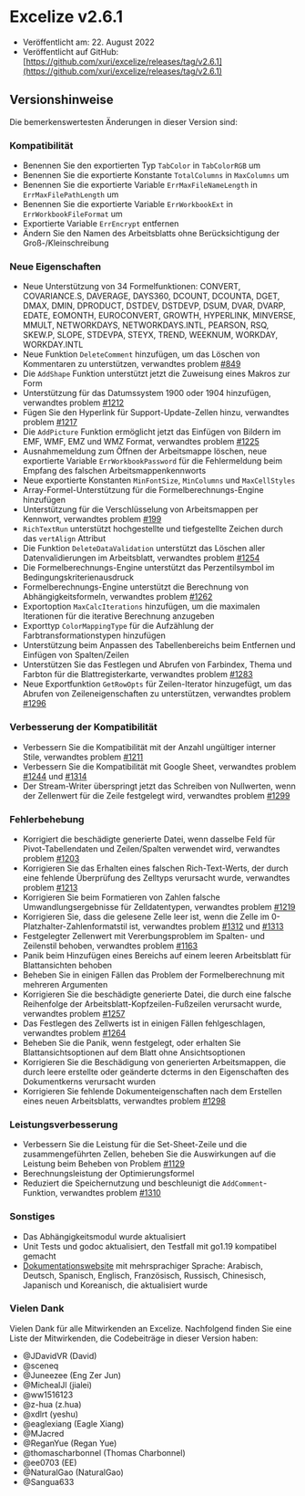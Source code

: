 # Excelize v2.6.1

* Veröffentlicht am: 22. August 2022
* Veröffentlicht auf GitHub: [https://github.com/xuri/excelize/releases/tag/v2.6.1](https://github.com/xuri/excelize/releases/tag/v2.6.1)

## Versionshinweise

Die bemerkenswertesten Änderungen in dieser Version sind:

### Kompatibilität

* Benennen Sie den exportierten Typ `TabColor` in `TabColorRGB` um
* Benennen Sie die exportierte Konstante `TotalColumns` in `MaxColumns` um
* Benennen Sie die exportierte Variable `ErrMaxFileNameLength` in `ErrMaxFilePathLength` um
* Benennen Sie die exportierte Variable `ErrWorkbookExt` in `ErrWorkbookFileFormat` um
* Exportierte Variable `ErrEncrypt` entfernen
* Ändern Sie den Namen des Arbeitsblatts ohne Berücksichtigung der Groß-/Kleinschreibung

### Neue Eigenschaften

* Neue Unterstützung von 34 Formelfunktionen: CONVERT, COVARIANCE.S, DAVERAGE, DAYS360, DCOUNT, DCOUNTA, DGET, DMAX, DMIN, DPRODUCT, DSTDEV, DSTDEVP, DSUM, DVAR, DVARP, EDATE, EOMONTH, EUROCONVERT, GROWTH, HYPERLINK, MINVERSE, MMULT, NETWORKDAYS, NETWORKDAYS.INTL, PEARSON, RSQ, SKEW.P, SLOPE, STDEVPA, STEYX, TREND, WEEKNUM, WORKDAY, WORKDAY.INTL
* Neue Funktion `DeleteComment` hinzufügen, um das Löschen von Kommentaren zu unterstützen, verwandtes problem [#849](https://github.com/xuri/excelize/issues/849)
* Die `AddShape` Funktion unterstützt jetzt die Zuweisung eines Makros zur Form
* Unterstützung für das Datumssystem 1900 oder 1904 hinzufügen, verwandtes problem [#1212](https://github.com/xuri/excelize/issues/1212)
* Fügen Sie den Hyperlink für Support-Update-Zellen hinzu, verwandtes problem [#1217](https://github.com/xuri/excelize/issues/1217)
* Die `AddPicture` Funktion ermöglicht jetzt das Einfügen von Bildern im EMF, WMF, EMZ und WMZ Format, verwandtes problem [#1225](https://github.com/xuri/excelize/issues/1225)
* Ausnahmemeldung zum Öffnen der Arbeitsmappe löschen, neue exportierte Variable `ErrWorkbookPassword` für die Fehlermeldung beim Empfang des falschen Arbeitsmappenkennworts
* Neue exportierte Konstanten `MinFontSize`, `MinColumns` und `MaxCellStyles`
* Array-Formel-Unterstützung für die Formelberechnungs-Engine hinzufügen
* Unterstützung für die Verschlüsselung von Arbeitsmappen per Kennwort, verwandtes problem [#199](https://github.com/xuri/excelize/issues/199)
* `RichTextRun` unterstützt hochgestellte und tiefgestellte Zeichen durch das `vertAlign` Attribut
* Die Funktion `DeleteDataValidation` unterstützt das Löschen aller Datenvalidierungen im Arbeitsblatt, verwandtes problem [#1254](https://github.com/xuri/excelize/issues/1254)
* Die Formelberechnungs-Engine unterstützt das Perzentilsymbol im Bedingungskriterienausdruck
* Formelberechnungs-Engine unterstützt die Berechnung von Abhängigkeitsformeln, verwandtes problem [#1262](https://github.com/xuri/excelize/issues/1262)
* Exportoption `MaxCalcIterations` hinzufügen, um die maximalen Iterationen für die iterative Berechnung anzugeben
* Exporttyp `ColorMappingType` für die Aufzählung der Farbtransformationstypen hinzufügen
* Unterstützung beim Anpassen des Tabellenbereichs beim Entfernen und Einfügen von Spalten/Zeilen
* Unterstützen Sie das Festlegen und Abrufen von Farbindex, Thema und Farbton für die Blattregisterkarte, verwandtes problem [#1283](https://github.com/xuri/excelize/issues/1283)
* Neue Exportfunktion `GetRowOpts` für Zeilen-Iterator hinzugefügt, um das Abrufen von Zeileneigenschaften zu unterstützen, verwandtes problem [#1296](https://github.com/xuri/excelize/issues/1296)

### Verbesserung der Kompatibilität

* Verbessern Sie die Kompatibilität mit der Anzahl ungültiger interner Stile, verwandtes problem [#1211](https://github.com/xuri/excelize/issues/1211)
* Verbessern Sie die Kompatibilität mit Google Sheet, verwandtes problem [#1244](https://github.com/xuri/excelize/issues/1244) und [#1314](https://github.com/xuri/excelize/issues/1314)
* Der Stream-Writer überspringt jetzt das Schreiben von Nullwerten, wenn der Zellenwert für die Zeile festgelegt wird,  verwandtes problem [#1299](https://github.com/xuri/excelize/issues/1299)

### Fehlerbehebung

* Korrigiert die beschädigte generierte Datei, wenn dasselbe Feld für Pivot-Tabellendaten und Zeilen/Spalten verwendet wird, verwandtes problem [#1203](https://github.com/xuri/excelize/issues/1203)
* Korrigieren Sie das Erhalten eines falschen Rich-Text-Werts, der durch eine fehlende Überprüfung des Zelltyps verursacht wurde, verwandtes problem [#1213](https://github.com/xuri/excelize/issues/1213)
* Korrigieren Sie beim Formatieren von Zahlen falsche Umwandlungsergebnisse für Zelldatentypen, verwandtes problem [#1219](https://github.com/xuri/excelize/issues/1219)
* Korrigieren Sie, dass die gelesene Zelle leer ist, wenn die Zelle im 0-Platzhalter-Zahlenformatstil ist, verwandtes problem [#1312](https://github.com/xuri/excelize/issues/1312) und [#1313](https://github.com/xuri/excelize/issues/1313)
* Festgelegter Zellenwert mit Vererbungsproblem im Spalten- und Zeilenstil behoben, verwandtes problem [#1163](https://github.com/xuri/excelize/issues/1163)
* Panik beim Hinzufügen eines Bereichs auf einem leeren Arbeitsblatt für Blattansichten behoben
* Beheben Sie in einigen Fällen das Problem der Formelberechnung mit mehreren Argumenten
* Korrigieren Sie die beschädigte generierte Datei, die durch eine falsche Reihenfolge der Arbeitsblatt-Kopfzeilen-Fußzeilen verursacht wurde, verwandtes problem [#1257](https://github.com/xuri/excelize/issues/1257)
* Das Festlegen des Zellwerts ist in einigen Fällen fehlgeschlagen, verwandtes problem [#1264](https://github.com/xuri/excelize/issues/1264)
* Beheben Sie die Panik, wenn festgelegt, oder erhalten Sie Blattansichtsoptionen auf dem Blatt ohne Ansichtsoptionen
* Korrigieren Sie die Beschädigung von generierten Arbeitsmappen, die durch leere erstellte oder geänderte dcterms in den Eigenschaften des Dokumentkerns verursacht wurden
* Korrigieren Sie fehlende Dokumenteigenschaften nach dem Erstellen eines neuen Arbeitsblatts, verwandtes problem [#1298](https://github.com/xuri/excelize/issues/1298)

### Leistungsverbesserung

* Verbessern Sie die Leistung für die Set-Sheet-Zeile und die zusammengeführten Zellen, beheben Sie die Auswirkungen auf die Leistung beim Beheben von Problem [#1129](https://github.com/xuri/excelize/issues/1129)
* Berechnungsleistung der Optimierungsformel
* Reduziert die Speichernutzung und beschleunigt die `AddComment`-Funktion, verwandtes problem [#1310](https://github.com/xuri/excelize/issues/1310)

### Sonstiges

* Das Abhängigkeitsmodul wurde aktualisiert
* Unit Tests und godoc aktualisiert, den Testfall mit go1.19 kompatibel gemacht
* [Dokumentationswebsite](https://xuri.me/excelize) mit mehrsprachiger Sprache: Arabisch, Deutsch, Spanisch, Englisch, Französisch, Russisch, Chinesisch, Japanisch und Koreanisch, die aktualisiert wurde

### Vielen Dank

Vielen Dank für alle Mitwirkenden an Excelize. Nachfolgend finden Sie eine Liste der Mitwirkenden, die Codebeiträge in dieser Version haben:

* @JDavidVR (David)
* @sceneq
* @Juneezee (Eng Zer Jun)
* @MichealJl (jialei)
* @ww1516123
* @z-hua (z.hua)
* @xdlrt (yeshu)
* @eaglexiang (Eagle Xiang)
* @MJacred
* @ReganYue (Regan Yue)
* @thomascharbonnel (Thomas Charbonnel)
* @ee0703 (EE)
* @NaturalGao (NaturalGao)
* @Sangua633
